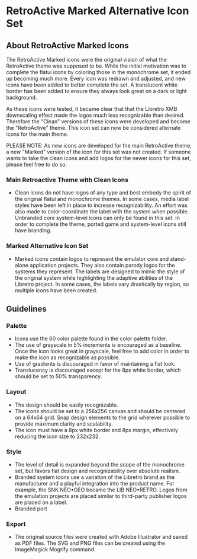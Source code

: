 RetroActive Marked Alternative Icon Set
====================

About RetroActive Marked Icons
-----------------

The RetroActive Marked icons were the original vision of what the RetroActive theme was supposed to be.  While the initial motivation was to complete the flatui icons by coloring those in the monochrome set, it ended up becoming much more. Every icon was redrawn and adjusted, and new icons have been added to better complete the set. A translucent white border has been added to ensure they always look great on a dark or light background.

As these icons were tested, it became clear that that the Libretro XMB downscaling effect made the logos much less recognizable than desired.  Therefore the "Clean" versions of these icons were developed and become the "RetroActive" theme.  This icon set can now be considered alternate icons for the main theme.  

PLEASE NOTE: As new icons are developed for the main RetroActive theme, a new "Marked" version of the icon for this set was not created.  If someone wants to take the clean icons and add logos for the newer icons for this set, please feel free to do so.

### Main Retroactive Theme with Clean Icons

 * Clean icons do not have logos of any type and best embody the spirit of the original flatui and monochrome themes. In some cases, media label styles have been left in place to increase recognizability. An effort was also made to color-coordinate the label with the system when possible. Unbranded core system-level icons can only be found in this set. In order to complete the theme, ported game and system-level icons still have branding.  

### Marked Alternative Icon Set

 * Marked icons contain logos to represent the emulator core and stand-alone application projects. They also contain parody logos for the systems they represent. The labels are designed to mimic the style of the original system while highlighting the adaptive abilities of the Libretro project.  In some cases, the labels vary drastically by region, so multiple icons have been created.

Guidelines
----------

### Palette

 * Icons use the 60 color palette found in the color palette folder. 
 * The use of grayscale in 5% increments is encouraged as a baseline.  Once the icon looks great in grayscale, feel free to add color in order to make the icon as recognizable as possible.
 * Use of gradients is discouraged in favor of maintaining a flat look.
 * Translucency is discouraged except for the 8px white border, which should be set to 50% transparency. 

### Layout

 * The design should be easily recognizable.
 * The icons should be set to a 256x256 canvas and should be centered on a 64x64 grid. Snap design elements to the grid wherever possible to provide maximum clarity and scalability.
 * The icon must have a 8px white border and 8px margin, effectively reducing the icon size to 232x232.
 
### Style

 * The level of detail is expanded beyond the scope of the monochrome set, but favors flat design and recognizability over absolute realism.
 * Branded system icons use a variation of the Libretro brand as the manufacturer and a playful integration into the product name.  For example, the SNK NEO•GEO became the LIB NEO•RETRO.  Logos from the emulation projects are placed similar to third-party publisher logos are placed on a label.
 * Branded port

### Export

 * The original source files were created with Adobe Illustrator and saved as PDF files. The SVG and PNG files can be created using the ImageMagick Mogrify command.
